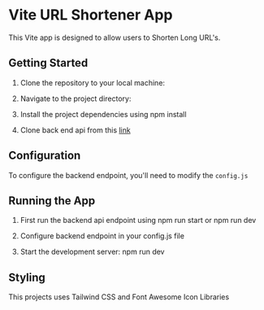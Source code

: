 # Vite URL Shortener App

This Vite app is designed to allow users to Shorten Long URL's.

## Getting Started

1. Clone the repository to your local machine:

2. Navigate to the project directory:

3. Install the project dependencies using npm install

4. Clone back end api from this [link](https://github.com/adithyan-sivaraman/urlshotener-backend)

## Configuration

To configure the backend endpoint, you'll need to modify the `config.js`

## Running the App

1. First run the backend api endpoint using npm run start or npm run dev

2. Configure backend endpoint in your config.js file

3. Start the development server: npm run dev

## Styling

This projects uses Tailwind CSS and Font Awesome Icon Libraries
